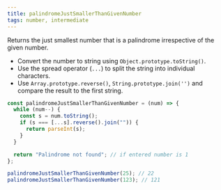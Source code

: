 ```yaml
---
title: palindromeJustSmallerThanGivenNumber
tags: number, intermediate
---
```


Returns the just smallest number that is a palindrome irrespective of the given number.

- Convert the number to string using `Object.prototype.toString()`.
- Use the spread operator (`...`) to split the string into individual characters.
- Use `Array.prototype.reverse()`, `String.prototype.join('')` and compare the result to the first string.

```js
const palindromeJustSmallerThanGivenNumber = (num) => {
  while (num--) {
    const s = num.toString();
    if (s === [...s].reverse().join("")) {
      return parseInt(s);
    }
  }

  return "Palindrome not found"; // if entered number is 1
};
```

```js
palindromeJustSmallerThanGivenNumber(25); // 22
palindromeJustSmallerThanGivenNumber(123); // 121
```
